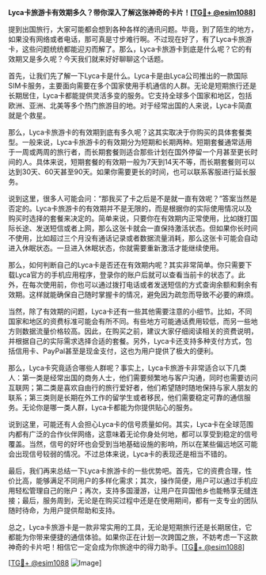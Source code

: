 **Lyca卡旅游卡有效期多久？带你深入了解这张神奇的卡片！[[TG💪+ @esim1088](https://t.me/s/esim1088)]**

提到出国旅行，大家可能都会想到各种各样的通讯问题。毕竟，到了陌生的地方，如果没有网络或者电话，那可真是寸步难行啊。不过现在好了，有了Lyca卡旅游卡，这些问题统统都能迎刃而解了。那么，Lyca卡旅游卡到底是什么呢？它的有效期又是多久呢？今天我们就来好好聊聊这个话题。

首先，让我们先了解一下Lyca卡是什么。Lyca卡是由Lyca公司推出的一款国际SIM卡服务，主要面向需要在多个国家使用手机通信的人群。无论是短期旅行还是长期居住，Lyca卡都能提供灵活多变的服务。它支持全球多个国家和地区，包括欧洲、亚洲、北美等多个热门旅游目的地。对于经常出国的人来说，Lyca卡简直就是个救星。

那么，Lyca卡旅游卡的有效期到底有多久呢？这其实取决于你购买的具体套餐类型。一般来说，Lyca卡旅游卡的有效期分为短期和长期两种。短期套餐通常适用于一周或两周的旅行者，而长期套餐则适合那些计划在国外停留一个月甚至更长时间的人。具体来说，短期套餐的有效期一般为7天到14天不等，而长期套餐则可以达到30天、60天甚至90天。如果你需要更长的时间，也可以联系客服进行延长服务。

说到这里，很多人可能会问：“那我买了卡之后是不是就一直有效呢？”答案当然是否定的。Lyca卡旅游卡的有效期并不是无限的，而是根据你的实际使用情况以及购买时选择的套餐来决定的。简单来说，只要你在有效期内正常使用，比如拨打国际长途、发送短信或者上网，那么这张卡就会一直保持激活状态。但如果你长时间不使用，比如超过三个月没有通话记录或者数据流量消耗，那么这张卡可能会自动进入休眠状态。一旦进入休眠状态，你就需要重新激活才能继续使用。

那么，如何判断自己的Lyca卡是否还在有效期内呢？其实非常简单。你只需要下载Lyca官方的手机应用程序，登录你的账户后就可以查看当前卡的状态了。此外，在每次使用前，你也可以通过拨打电话或者发送短信的方式查询余额和剩余有效期。这样就能确保自己随时掌握卡的情况，避免因为疏忽而导致不必要的麻烦。

当然，除了有效期的问题，Lyca卡还有一些其他需要注意的小细节。比如，不同国家和地区的资费标准可能会有所不同。有些地方可能通话费用较低，而另一些地方则数据流量价格较高。因此，在购买之前，建议大家仔细阅读相关的资费说明，并根据自己的实际需求选择合适的套餐。另外，Lyca卡还支持多种支付方式，包括信用卡、PayPal甚至是现金支付，这也为用户提供了极大的便利。

那么，Lyca卡究竟适合哪些人群呢？事实上，Lyca卡旅游卡非常适合以下几类人：第一类是经常出国的商务人士，他们需要频繁地与客户沟通，同时也需要访问互联网；第二类是喜欢自由行的旅行爱好者，他们希望随时随地保持与家人朋友的联系；第三类则是长期在外工作的留学生或者移民，他们需要稳定可靠的通信服务。无论你是哪一类人群，Lyca卡都能为你提供贴心的服务。

说到这里，可能还有人会担心Lyca卡的信号质量如何。其实，Lyca卡在全球范围内都有广泛的合作伙伴网络，这意味着无论你身处何地，都可以享受到稳定的信号覆盖。当然，信号的好坏也会受到当地基础设施的影响，所以在某些偏远地区可能会出现信号较弱的情况。不过总体来说，Lyca卡的表现还是相当不错的。

最后，我们再来总结一下Lyca卡旅游卡的一些优势吧。首先，它的资费合理，性价比高，能够满足不同用户的多样化需求；其次，操作简便，用户可以通过手机应用轻松管理自己的账户；再次，支持多国漫游，让用户在异国他乡也能畅享无缝连接；最后，服务周到，无论是在购买过程中还是在使用期间，都有一支专业的团队随时待命，为用户提供帮助和支持。

总之，Lyca卡旅游卡是一款非常实用的工具，无论是短期旅行还是长期居住，它都能为你带来便捷的通信体验。如果你正在计划一次跨国之旅，不妨考虑一下这款神奇的卡片吧！相信它一定会成为你旅途中的得力助手。[[TG💪+ @esim1088](https://t.me/s/esim1088)]

[[TG💪+ @esim1088](https://t.me/s/esim1088) ![Image](https://i.postimg.cc/4NQfJmqS/Snipaste-2025-05-13-00-14-12.png)]